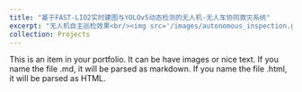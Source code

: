 ```yaml
---
title: "基于FAST-LIO2实时建图与YOLOv5动态检测的无人机-无人车协同救灾系统"
excerpt: "无人机自主巡检效果<br/><img src='/images/autonomous_inspection.gif'>"
collection: Projects
---
```


This is an item in your portfolio. It can be have images or nice text. If you name the file .md, it will be parsed as markdown. If you name the file .html, it will be parsed as HTML. 
